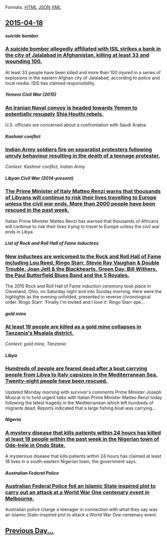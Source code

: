 
Formats: [HTML](2015/04/18/index.html)  [JSON](2015/04/18/index.json)  [XML](2015/04/18/index.xml)  

## [2015-04-18](/news/2015/04/18/index.md)

##### suicide bomber
### [A suicide bomber allegedly affiliated with ISIL strikes a bank in the city of Jalalabad in Afghanistan, killing at least 33 and wounding 100. ](/news/2015/04/18/a-suicide-bomber-allegedly-affiliated-with-isil-strikes-a-bank-in-the-city-of-jalalabad-in-afghanistan-killing-at-least-33-and-wounding-100.md)
At least 33 people have been killed and more than 100 injured in a series of explosions in the eastern Afghan city of Jalalabad, according to police and local media. ISIS has claimed responsibility.

##### Yemeni Civil War (2015)
### [An Iranian Naval convoy is headed towards Yemen to potentially resupply Shia Houthi rebels. ](/news/2015/04/18/an-iranian-naval-convoy-is-headed-towards-yemen-to-potentially-resupply-shia-houthi-rebels.md)
U.S. officials are concerned about a confrontation with Saudi Arabia.

##### Kashmir conflict
### [Indian Army soldiers fire on separatist protesters following unruly behaviour resulting in the death of a teenage protester. ](/news/2015/04/18/indian-army-soldiers-fire-on-separatist-protesters-following-unruly-behaviour-resulting-in-the-death-of-a-teenage-protester.md)
_Context: Kashmir conflict, Indian Army_

##### Libyan Civil War (2014-present)
### [The Prime Minister of Italy Matteo Renzi warns that thousands of Libyans will continue to risk their lives travelling to Europe unless the civil war ends. More than 2000 people have been rescued in the past week. ](/news/2015/04/18/the-prime-minister-of-italy-matteo-renzi-warns-that-thousands-of-libyans-will-continue-to-risk-their-lives-travelling-to-europe-unless-the-c.md)
Italian Prime Minister Matteo Renzi has warned that thousands of Africans will continue to risk their lives trying to travel to Europe unless the civil war ends in Libya.

##### List of Rock and Roll Hall of Fame inductees
### [New inductees are welcomed to the Rock and Roll Hall of Fame including Lou Reed, Ringo Starr, Stevie Ray Vaughan & Double Trouble, Joan Jett & the Blackhearts, Green Day, Bill Withers, the Paul Butterfield Blues Band and the 5 Royales. ](/news/2015/04/18/new-inductees-are-welcomed-to-the-rock-and-roll-hall-of-fame-including-lou-reed-ringo-starr-stevie-ray-vaughan-double-trouble-joan-jett.md)
The 2015 Rock and Roll Hall of Fame induction ceremony took place in Cleveland, Ohio, on Saturday night and into Sunday morning. Here were the highlights as the evening unfolded, presented in reverse chronological order. Ringo Starr: &apos;Finally I&apos;m invited and I love it&apos; Ringo Starr spe...

##### gold mine
### [At least 19 people are killed as a gold mine collapses in Tanzania's Msalala district. ](/news/2015/04/18/at-least-19-people-are-killed-as-a-gold-mine-collapses-in-tanzania-s-msalala-district.md)
_Context: gold mine, Tanzania_

##### Libya
### [Hundreds of people are feared dead after a boat carrying people from Libya to Italy capsizes in the Mediterranean Sea. Twenty-eight people have been rescued. ](/news/2015/04/18/hundreds-of-people-are-feared-dead-after-a-boat-carrying-people-from-libya-to-italy-capsizes-in-the-mediterranean-sea-twenty-eight-people-h.md)
Updated Monday morning with survivor&#039;s comments Prime Minister Joseph Muscat is to hold urgent talks with Italian Prime Minister Matteo Renzi today following the latest tragedy in the Mediterranean which left hundreds of migrants dead. Reports indicated that a large fishing boat was carrying...

##### Nigeria
### [A mystery disease that kills patients within 24 hours has killed at least 18 people within the past week in the Nigerian town of Ode-Irele in Ondo State. ](/news/2015/04/18/a-mystery-disease-that-kills-patients-within-24-hours-has-killed-at-least-18-people-within-the-past-week-in-the-nigerian-town-of-ode-irele-i.md)
A mysterious disease that kills patients within 24 hours has claimed at least 18 lives in a south-eastern Nigerian town, the government says.

##### Australian Federal Police
### [Australian Federal Police foil an Islamic State inspired plot to carry out an attack at a World War One centenary event in Melbourne. ](/news/2015/04/18/australian-federal-police-foil-an-islamic-state-inspired-plot-to-carry-out-an-attack-at-a-world-war-one-centenary-event-in-melbourne.md)
Australian police charge a teenager in connection with what they say was an Islamic State-inspired plot to attack a World War One centenary event.

## [Previous Day...](/news/2015/04/17/index.md)

